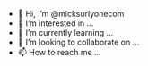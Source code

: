 - 👋 Hi, I’m @micksurlyonecom
- 👀 I’m interested in ...
- 🌱 I’m currently learning ...
- 💞️ I’m looking to collaborate on ...
- 📫 How to reach me ...

<!---
micksurlyonecom/micksurlyonecom is a ✨ special ✨ repository because its `README.md` (this file) appears on your GitHub profile.
You can click the Preview link to take a look at your changes.
--->
